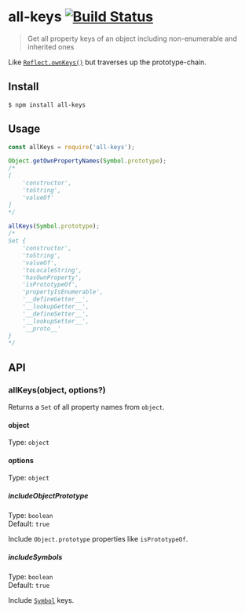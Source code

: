 # all-keys [![Build Status](https://travis-ci.org/sindresorhus/all-keys.svg?branch=master)](https://travis-ci.org/sindresorhus/all-keys)

> Get all property keys of an object including non-enumerable and inherited ones

Like [`Reflect.ownKeys()`](https://developer.mozilla.org/en-US/docs/Web/JavaScript/Reference/Global_Objects/Reflect/ownKeys) but traverses up the prototype-chain.


## Install

```
$ npm install all-keys
```


## Usage

```js
const allKeys = require('all-keys');

Object.getOwnPropertyNames(Symbol.prototype);
/*
[
	'constructor',
	'toString',
	'valueOf'
]
*/

allKeys(Symbol.prototype);
/*
Set {
	'constructor',
	'toString',
	'valueOf',
	'toLocaleString',
	'hasOwnProperty',
	'isPrototypeOf',
	'propertyIsEnumerable',
	'__defineGetter__',
	'__lookupGetter__',
	'__defineSetter__',
	'__lookupSetter__',
	'__proto__'
}
*/
```


## API

### allKeys(object, options?)

Returns a `Set` of all property names from `object`.

#### object

Type: `object`

#### options

Type: `object`

##### includeObjectPrototype

Type: `boolean`<br>
Default: `true`

Include `Object.prototype` properties like `isPrototypeOf`.

##### includeSymbols

Type: `boolean`<br>
Default: `true`

Include [`Symbol`](https://developer.mozilla.org/en-US/docs/Web/JavaScript/Reference/Global_Objects/Symbol) keys.
